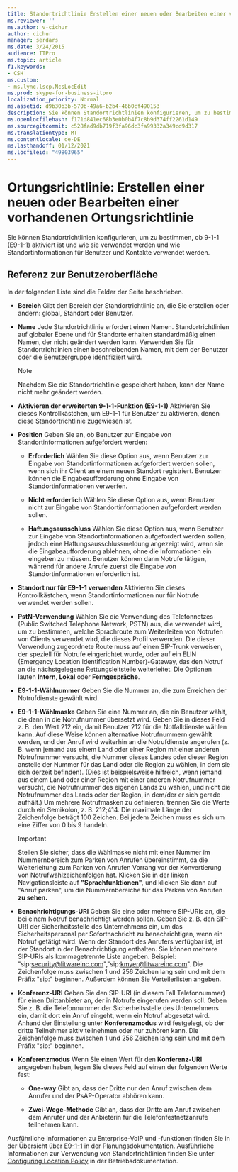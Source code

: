 ```yaml
---
title: Standortrichtlinie Erstellen einer neuen oder Bearbeiten einer vorhandenen Standortrichtlinie
ms.reviewer: ''
ms.author: v-cichur
author: cichur
manager: serdars
ms.date: 3/24/2015
audience: ITPro
ms.topic: article
f1.keywords:
- CSH
ms.custom:
- ms.lync.lscp.NcsLocEdit
ms.prod: skype-for-business-itpro
localization_priority: Normal
ms.assetid: d9b30b3b-570b-49a6-b2b4-46b0cf490153
description: Sie können Standortrichtlinien konfigurieren, um zu bestimmen, ob 9-1-1 (E9-1-1) aktiviert ist und wie sie verwendet werden und wie Standortinformationen für Benutzer und Kontakte verwendet werden.
ms.openlocfilehash: f171d841ec68b3e0b0b4f7c8b9d374ff2261d149
ms.sourcegitcommit: c528fad9db719f3fa96dc3fa99332a349cd9d317
ms.translationtype: MT
ms.contentlocale: de-DE
ms.lasthandoff: 01/12/2021
ms.locfileid: "49803965"
---
```

# <a name="location-policy-create-new-or-edit-existing"></a>Ortungsrichtlinie: Erstellen einer neuen oder Bearbeiten einer vorhandenen Ortungsrichtlinie

Sie können Standortrichtlinien konfigurieren, um zu bestimmen, ob 9-1-1 (E9-1-1) aktiviert ist und wie sie verwendet werden und wie Standortinformationen für Benutzer und Kontakte verwendet werden.

## <a name="ui-reference"></a>Referenz zur Benutzeroberfläche

In der folgenden Liste sind die Felder der Seite beschrieben.

- **Bereich** Gibt den Bereich der Standortrichtlinie an, die Sie erstellen oder ändern: global, Standort oder Benutzer.

- **Name** Jede Standortrichtlinie erfordert einen Namen. Standortrichtlinien auf globaler Ebene und für Standorte erhalten standardmäßig einen Namen, der nicht geändert werden kann. Verwenden Sie für Standortrichtlinien einen beschreibenden Namen, mit dem der Benutzer oder die Benutzergruppe identifiziert wird.

    > [!NOTE]
    > Nachdem Sie die Standortrichtlinie gespeichert haben, kann der Name nicht mehr geändert werden.

- **Aktivieren der erweiterten 9-1-1-Funktion (E9-1-1)** Aktivieren Sie dieses Kontrollkästchen, um E9-1-1 für Benutzer zu aktivieren, denen diese Standortrichtlinie zugewiesen ist.

- **Position** Geben Sie an, ob Benutzer zur Eingabe von Standortinformationen aufgefordert werden:

  - **Erforderlich** Wählen Sie diese Option aus, wenn Benutzer zur Eingabe von Standortinformationen aufgefordert werden sollen, wenn sich ihr Client an einem neuen Standort registriert. Benutzer können die Eingabeaufforderung ohne Eingabe von Standortinformationen verwerfen.

  - **Nicht erforderlich** Wählen Sie diese Option aus, wenn Benutzer nicht zur Eingabe von Standortinformationen aufgefordert werden sollen.

  - **Haftungsausschluss** Wählen Sie diese Option aus, wenn Benutzer zur Eingabe von Standortinformationen aufgefordert werden sollen, jedoch eine Haftungsausschlussmeldung angezeigt wird, wenn sie die Eingabeaufforderung ablehnen, ohne die Informationen ein eingeben zu müssen. Benutzer können dann Notrufe tätigen, während für andere Anrufe zuerst die Eingabe von Standortinformationen erforderlich ist.

- **Standort nur für E9-1-1 verwenden** Aktivieren Sie dieses Kontrollkästchen, wenn Standortinformationen nur für Notrufe verwendet werden sollen.

- **PstN-Verwendung** Wählen Sie die Verwendung des Telefonnetzes (Public Switched Telephone Network, PSTN) aus, die verwendet wird, um zu bestimmen, welche Sprachroute zum Weiterleiten von Notrufen von Clients verwendet wird, die dieses Profil verwenden. Die dieser Verwendung zugeordnete Route muss auf einen SIP-Trunk verweisen, der speziell für Notrufe eingerichtet wurde, oder auf ein ELIN (Emergency Location Identification Number)-Gateway, das den Notruf an die nächstgelegene Rettungsleitstelle weiterleitet. Die Optionen lauten **Intern**, **Lokal** oder **Ferngespräche**.

- **E9-1-1-Wählnummer** Geben Sie die Nummer an, die zum Erreichen der Notrufdienste gewählt wird.

- **E9-1-1-Wählmaske** Geben Sie eine Nummer an, die ein Benutzer wählt, die dann in die Notrufnummer übersetzt wird. Geben Sie in dieses Feld z. B. den Wert 212 ein, damit Benutzer 212 für die Notfalldienste wählen kann. Auf diese Weise können alternative Notrufnummern gewählt werden, und der Anruf wird weiterhin an die Notrufdienste angerufen (z. B. wenn jemand aus einem Land oder einer Region mit einer anderen Notrufnummer versucht, die Nummer dieses Landes oder dieser Region anstelle der Nummer für das Land oder die Region zu wählen, in dem sie sich derzeit befinden). (Dies ist beispielsweise hilfreich, wenn jemand aus einem Land oder einer Region mit einer anderen Notrufnummer versucht, die Notrufnummer des eigenen Lands zu wählen, und nicht die Notrufnummer des Lands oder der Region, in dem/der er sich gerade aufhält.) Um mehrere Notrufmasken zu definieren, trennen Sie die Werte durch ein Semikolon, z. B. 212;414. Die maximale Länge der Zeichenfolge beträgt 100 Zeichen. Bei jedem Zeichen muss es sich um eine Ziffer von 0 bis 9 handeln.

    > [!IMPORTANT]
    > Stellen Sie sicher, dass die Wählmaske nicht mit einer Nummer im Nummernbereich zum Parken von Anrufen übereinstimmt, da die Weiterleitung zum Parken von Anrufen Vorrang vor der Konvertierung von Notrufwählzeichenfolgen hat. Klicken Sie in der linken Navigationsleiste auf **"Sprachfunktionen",** und klicken Sie dann auf "Anruf parken", um die Nummernbereiche für das Parken von Anrufen **zu sehen.**

- **Benachrichtigungs-URI** Geben Sie eine oder mehrere SIP-URIs an, die bei einem Notruf benachrichtigt werden sollen. Geben Sie z. B. den SIP-URI der Sicherheitsstelle des Unternehmens ein, um das Sicherheitspersonal per Sofortnachricht zu benachrichtigen, wenn ein Notruf getätigt wird. Wenn der Standort des Anrufers verfügbar ist, ist der Standort in der Benachrichtigung enthalten. Sie können mehrere SIP-URIs als kommagetrennte Liste angeben. Beispiel: "sip:security@litwareinc.com","sip:kmyer@litwareinc.com". Die Zeichenfolge muss zwischen 1 und 256 Zeichen lang sein und mit dem Präfix "sip:" beginnen. Außerdem können Sie Verteilerlisten angeben.

- **Konferenz-URI** Geben Sie den SIP-URI (in diesem Fall Telefonnummer) für einen Drittanbieter an, der in Notrufe eingerufen werden soll. Geben Sie z. B. die Telefonnummer der Sicherheitsstelle des Unternehmens ein, damit dort ein Anruf eingeht, wenn ein Notruf abgesetzt wird. Anhand der Einstellung unter **Konferenzmodus** wird festgelegt, ob der dritte Teilnehmer aktiv teilnehmen oder nur zuhören kann. Die Zeichenfolge muss zwischen 1 und 256 Zeichen lang sein und mit dem Präfix "sip:" beginnen.

- **Konferenzmodus** Wenn Sie einen Wert für den **Konferenz-URI** angegeben haben, legen Sie dieses Feld auf einen der folgenden Werte fest:

  - **One-way** Gibt an, dass der Dritte nur den Anruf zwischen dem Anrufer und der PsAP-Operator abhören kann.

  - **Zwei-Wege-Methode** Gibt an, dass der Dritte am Anruf zwischen dem Anrufer und der Anbieterin für die Telefonfestnetzanrufe teilnehmen kann.

Ausführliche Informationen zu Enterprise-VoIP und -funktionen finden Sie in der Übersicht über [E9-1-1](https://technet.microsoft.com/library/c01e6774-bc9f-4c5b-a60b-478b7317b2b7.aspx) in der Planungsdokumentation. Ausführliche Informationen zur Verwendung von Standortrichtlinien finden Sie unter [Configuring Location Policy](https://technet.microsoft.com/library/14e41bcb-ea0a-49c2-99b3-1f61fc34416d.aspx) in der Betriebsdokumentation.


